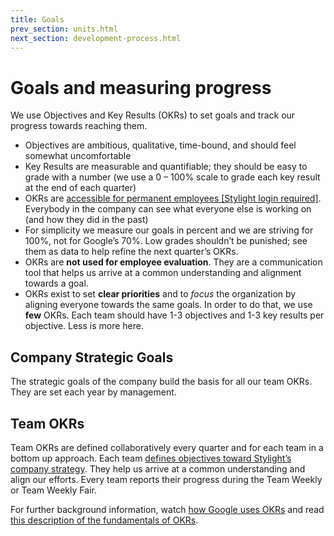 ```yaml
---
title: Goals
prev_section: units.html
next_section: development-process.html
---
```


# Goals and measuring progress

We use Objectives and Key Results (OKRs) to set goals and track our progress towards reaching them.

* Objectives are ambitious, qualitative, time-bound, and should feel somewhat uncomfortable
* Key Results are measurable and quantifiable; they should be easy to grade with a number (we use a 0 – 100% scale to grade each key result at the end of each quarter)
* OKRs are [accessible for permanent employees [Stylight login required]](https://drive.google.com/a/stylight.de/folderview?id=0B8kI3ttJEjJiVEtqZlVXSVVnbUU&usp=sharing). Everybody in the company can see what everyone else is working on (and how they did in the past)
* For simplicity we measure our goals in percent and we are striving for 100%, not for Google’s 70%. Low grades shouldn’t be punished; see them as data to help refine the next quarter’s OKRs.
* OKRs are **not used for employee evaluation**. They are a communication tool that helps us arrive at a common understanding and alignment towards a goal.
* OKRs exist to set **clear priorities** and to *focus* the organization by aligning everyone towards the same goals. In order to do that, we use **few** OKRs. Each team should have 1-3 objectives and 1-3 key results per objective. Less is more here.

## Company Strategic Goals
The strategic goals of the company build the basis for all our team OKRs. They are set each year by management.

## Team OKRs
Team OKRs are defined collaboratively every quarter and for each team in a bottom up approach. Each team [defines objectives toward Stylight’s company strategy](https://medium.com/manuelkublbock/pulling-in-the-same-direction-with-autonomous-teams-693d8f2f748d#.6eisdzo6v). They help us arrive at a common understanding and align our efforts. Every team reports their progress during the Team Weekly or Team Weekly Fair.

For further background information, watch [how Google uses OKRs](http://www.gv.com/lib/how-google-sets-goals-objectives-and-key-results-okrs) and read [this description of the fundamentals of OKRs](http://bit.ly/okrs-explained).
